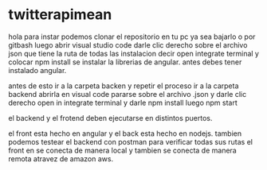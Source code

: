 # twitterapimean

hola para instar podemos clonar el repositorio en tu pc ya sea bajarlo o por gitbash
luego abrir visual studio code darle clic derecho sobre el archivo json que tiene la ruta de todas las instalacion 
decir open integrate terminal y colocar npm install
se instalar la librerias de angular. antes debes tener instalado angular.

antes de esto ir a la carpeta backen y repetir el proceso ir a la carpeta backend abrirla en visual code pararse sobre el archivo .json y darle clic derecho open 
in integrate terminal y darle npm install luego npm start

el backend y el frotend deben ejecutarse en distintos puertos.

el front esta hecho en angular y el back esta hecho en nodejs. tambien podemos testear el backend con postman para verificar todas sus rutas
el front en se conecta de manera local y tambien se conecta de manera remota atravez de amazon aws.
